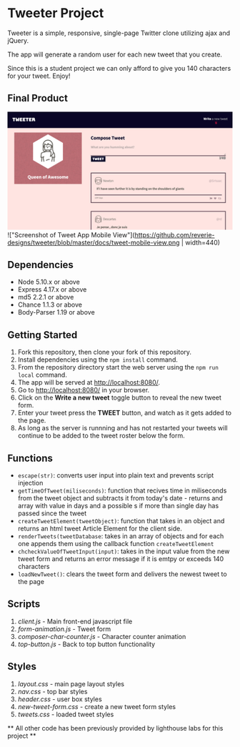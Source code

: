 # Tweeter Project

Tweeter is a simple, responsive, single-page Twitter clone utilizing ajax and jQuery.

The app will generate a random user for each new tweet that you create.

Since this is a student project we can only afford to give you 140 characters for your tweet.
Enjoy!

## Final Product

!["Screeshot of Tweet App Desktop View"](https://github.com/reverie-designs/tweeter/blob/master/docs/tweeter-desktop-view.png)
!["Screenshot of Tweet App Mobile View"](https://github.com/reverie-designs/tweeter/blob/master/docs/tweet-mobile-view.png | width=440)

## Dependencies

- Node 5.10.x or above
- Express 4.17.x or above
- md5 2.2.1 or above
- Chance 1.1.3 or above
- Body-Parser 1.19 or above

## Getting Started

1. Fork this repository, then clone your fork of this repository.
2. Install dependencies using the `npm install` command.
3. From the repository directory start the web server using the `npm run local` command. 
4. The app will be served at <http://localhost:8080/>.
5. Go to <http://localhost:8080/> in your browser.
6. Click on the **Write a new tweet** toggle button to reveal the new tweet form.
7. Enter your tweet press the **TWEET** button, and watch as it gets added to the page.
8. As long as the server is runnning and has not restarted your tweets will continue to be added to the tweet roster below the form.


## Functions 

- `escape(str)`: converts user input into plain text and prevents script injection
- `getTimeOfTweet(miliseconds)`: function that recives time in miliseconds from the tweet object and subtracts it from today's date - returns and array with value in days and a possible s if more than single day has passed since the tweet
- `createTweetElement(tweetObject)`: function that takes in an object and returns an html tweet Article Element for the client side. 
- `renderTweets(tweetDatabase`: takes in an array of objects and for each one appends them using the callback function `createTweetElement`
- `chcheckValueOfTweetInput(input)`: takes in the input value from the new tweet form and returns an error message if it is emtpy or exceeds 140 characters
- `loadNewTweet()`: clears the tweet form and delivers the newest tweet to the page


## Scripts

1. _client.js_ - Main front-end javascript file
2. _form-animation.js_ - Tweet form
3. _composer-char-counter.js_ - Character counter animation
4. _top-button.js_ - Back to top button functionality

## Styles

1. _layout.css_ - main page layout styles
2. _nav.css_ - top bar styles
3. _header.css_ - user box styles
4. _new-tweet-form.css_ - create a new tweet form styles
5. _tweets.css_ - loaded tweet styles


** All other code has been previously provided by lighthouse labs for this project **


